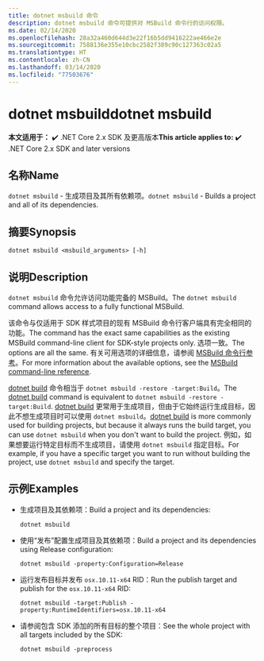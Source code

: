 ```yaml
---
title: dotnet msbuild 命令
description: dotnet msbuild 命令可提供对 MSBuild 命令行的访问权限。
ms.date: 02/14/2020
ms.openlocfilehash: 28a32a460d644d3e22f16b5dd9416222ae466e2e
ms.sourcegitcommit: 7588136e355e10cbc2582f389c90c127363c02a5
ms.translationtype: HT
ms.contentlocale: zh-CN
ms.lasthandoff: 03/14/2020
ms.locfileid: "77503676"
---
```

# <a name="dotnet-msbuild"></a><span data-ttu-id="f9cc1-103">dotnet msbuild</span><span class="sxs-lookup"><span data-stu-id="f9cc1-103">dotnet msbuild</span></span>

<span data-ttu-id="f9cc1-104">**本文适用于：** ✔️ .NET Core 2.x SDK 及更高版本</span><span class="sxs-lookup"><span data-stu-id="f9cc1-104">**This article applies to:** ✔️ .NET Core 2.x SDK and later versions</span></span>

## <a name="name"></a><span data-ttu-id="f9cc1-105">名称</span><span class="sxs-lookup"><span data-stu-id="f9cc1-105">Name</span></span>

<span data-ttu-id="f9cc1-106">`dotnet msbuild` - 生成项目及其所有依赖项。</span><span class="sxs-lookup"><span data-stu-id="f9cc1-106">`dotnet msbuild` - Builds a project and all of its dependencies.</span></span>

## <a name="synopsis"></a><span data-ttu-id="f9cc1-107">摘要</span><span class="sxs-lookup"><span data-stu-id="f9cc1-107">Synopsis</span></span>

`dotnet msbuild <msbuild_arguments> [-h]`

## <a name="description"></a><span data-ttu-id="f9cc1-108">说明</span><span class="sxs-lookup"><span data-stu-id="f9cc1-108">Description</span></span>

<span data-ttu-id="f9cc1-109">`dotnet msbuild` 命令允许访问功能完备的 MSBuild。</span><span class="sxs-lookup"><span data-stu-id="f9cc1-109">The `dotnet msbuild` command allows access to a fully functional MSBuild.</span></span>

<span data-ttu-id="f9cc1-110">该命令与仅适用于 SDK 样式项目的现有 MSBuild 命令行客户端具有完全相同的功能。</span><span class="sxs-lookup"><span data-stu-id="f9cc1-110">The command has the exact same capabilities as the existing MSBuild command-line client for SDK-style projects only.</span></span> <span data-ttu-id="f9cc1-111">选项一致。</span><span class="sxs-lookup"><span data-stu-id="f9cc1-111">The options are all the same.</span></span> <span data-ttu-id="f9cc1-112">有关可用选项的详细信息，请参阅 [MSBuild 命令行参考](/visualstudio/msbuild/msbuild-command-line-reference)。</span><span class="sxs-lookup"><span data-stu-id="f9cc1-112">For more information about the available options, see the [MSBuild command-line reference](/visualstudio/msbuild/msbuild-command-line-reference).</span></span>

<span data-ttu-id="f9cc1-113">[dotnet build](dotnet-build.md) 命令相当于 `dotnet msbuild -restore -target:Build`。</span><span class="sxs-lookup"><span data-stu-id="f9cc1-113">The [dotnet build](dotnet-build.md) command is equivalent to `dotnet msbuild -restore -target:Build`.</span></span> <span data-ttu-id="f9cc1-114">[dotnet build](dotnet-build.md) 更常用于生成项目，但由于它始终运行生成目标，因此不想生成项目时可以使用 `dotnet msbuild`。</span><span class="sxs-lookup"><span data-stu-id="f9cc1-114">[dotnet build](dotnet-build.md) is more commonly used for building projects, but because it always runs the build target, you can use `dotnet msbuild` when you don't want to build the project.</span></span> <span data-ttu-id="f9cc1-115">例如，如果想要运行特定目标而不生成项目，请使用 `dotnet msbuild` 指定目标。</span><span class="sxs-lookup"><span data-stu-id="f9cc1-115">For example, if you have a specific target you want to run without building the project, use `dotnet msbuild` and specify the target.</span></span>

## <a name="examples"></a><span data-ttu-id="f9cc1-116">示例</span><span class="sxs-lookup"><span data-stu-id="f9cc1-116">Examples</span></span>

- <span data-ttu-id="f9cc1-117">生成项目及其依赖项：</span><span class="sxs-lookup"><span data-stu-id="f9cc1-117">Build a project and its dependencies:</span></span>

  ```dotnetcli
  dotnet msbuild
  ```

- <span data-ttu-id="f9cc1-118">使用“发布”配置生成项目及其依赖项：</span><span class="sxs-lookup"><span data-stu-id="f9cc1-118">Build a project and its dependencies using Release configuration:</span></span>

  ```dotnetcli
  dotnet msbuild -property:Configuration=Release
  ```

- <span data-ttu-id="f9cc1-119">运行发布目标并发布 `osx.10.11-x64` RID：</span><span class="sxs-lookup"><span data-stu-id="f9cc1-119">Run the publish target and publish for the `osx.10.11-x64` RID:</span></span>

  ```dotnetcli
  dotnet msbuild -target:Publish -property:RuntimeIdentifiers=osx.10.11-x64
  ```

- <span data-ttu-id="f9cc1-120">请参阅包含 SDK 添加的所有目标的整个项目：</span><span class="sxs-lookup"><span data-stu-id="f9cc1-120">See the whole project with all targets included by the SDK:</span></span>

  ```dotnetcli
  dotnet msbuild -preprocess
  ```
